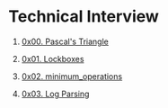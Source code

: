 # Technical Interview

1. [0x00. Pascal's Triangle](./0x00-pascal_triangle)

2. [0x01. Lockboxes](./0x01-lockboxes)

3. [0x02. minimum_operations](./0x02-minimum_operations)

4. [0x03. Log Parsing](./0x03-log_parsing)
